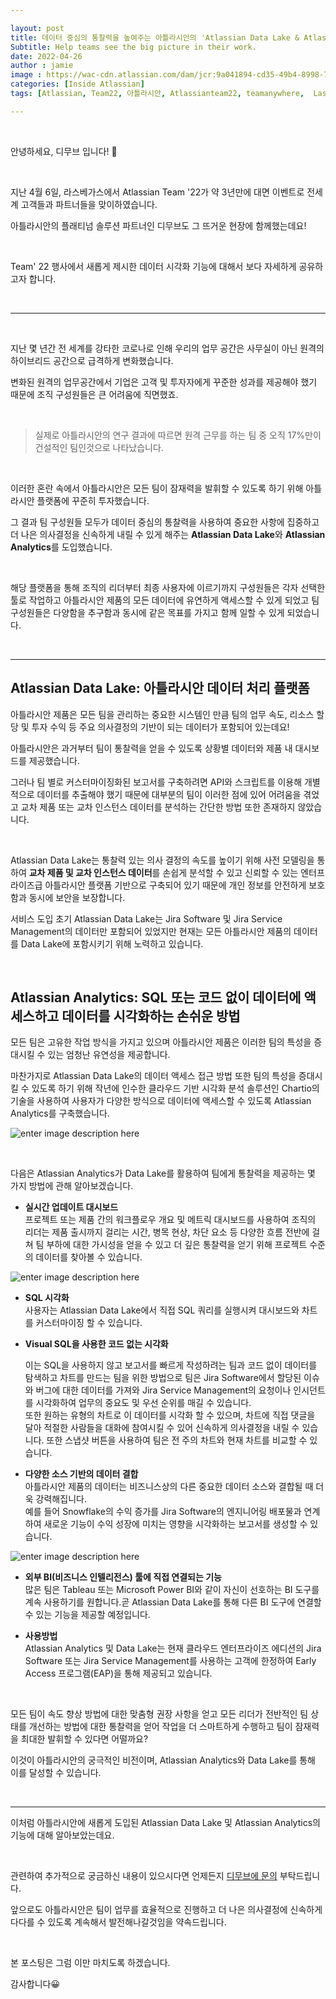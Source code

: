 ```yaml
---

layout: post
title: 데이터 중심의 통찰력을 높여주는 아틀라시안의 'Atlassian Data Lake & Atlassian Analytics'를 소개합니다.
Subtitle: Help teams see the big picture in their work.
date: 2022-04-26
author : jamie
image : https://wac-cdn.atlassian.com/dam/jcr:9a041894-cd35-49b4-8998-7b3b7e582236/Jira@2x.png?cdnVersion=1629
categories: [Inside Atlassian]
tags: [Atlassian, Team22, 아틀라시안, Atlassianteam22, teamanywhere,  Lasvegas, 아틀라시안컨퍼런스, postcovid, datalake, atlassiananlytics, team22keynote, dataanalytics, altassiancloud]

---
```





<br/>

안녕하세요, 디무브 입니다! 🎈

<br/>

지난 4월 6일, 라스베가스에서 Atlassian Team '22가 약 3년만에 대면 이벤트로 전세계 고객들과 파트너들을 맞이하였습니다.

아틀라시안의 플래티넘 솔루션 파트너인 디무브도 그 뜨거운 현장에 함께했는데요!

<br/>

Team' 22 행사에서 새롭게 제시한 데이터 시각화 기능에 대해서 보다 자세하게 공유하고자 합니다. 

<br/>

---

<br/>

지난 몇 년간 전 세계를 강타한 코로나로 인해 우리의 업무 공간은 사무실이 아닌 원격의 하이브리드 공간으로 급격하게 변화했습니다.

변화된 원격의 업무공간에서 기업은 고객 및 투자자에게 꾸준한 성과를 제공해야 했기 때문에 조직 구성원들은 큰 어려움에 직면했죠.

<br/>

> 실제로 아틀라시안의 연구 결과에 따르면 원격 근무를 하는 팀 중 오직 17%만이 건설적인 팀인것으로 나타났습니다.

<br/>

이러한 혼란 속에서 아틀라시안은 모든 팀이 잠재력을 발휘할 수 있도록 하기 위해 아틀라시안 플랫폼에 꾸준히 투자했습니다.

그 결과 팀 구성원들 모두가 데이터 중심의 통찰력을 사용하여 중요한 사항에 집중하고 더 나은 의사결정을 신속하게 내릴 수 있게 해주는 **Atlassian Data Lake**와 **Atlassian Analytics**를 도입했습니다.

<br/>

해당 플랫폼을 통해 조직의 리더부터 최종 사용자에 이르기까지 구성원들은 각자 선택한 툴로 작업하고 아틀라시안 제품의 모든 데이터에 유연하게 액세스할 수 있게 되었고 팀 구성원들은 다양함을 추구함과 동시에 같은 목표를 가지고 함께 일할 수 있게 되었습니다.

<br/>

---

## **Atlassian Data Lake: 아틀라시안 데이터 처리 플랫폼**

아틀라시안 제품은 모든 팀을 관리하는 중요한 시스템인 만큼 팀의 업무 속도, 리소스 할당 및 투자 수익 등 주요 의사결정의 기반이 되는 데이터가 포함되어 있는데요!

아틀라시안은 과거부터 팀이 통찰력을 얻을 수 있도록 상황별 데이터와 제품 내 대시보드를 제공했습니다.

그러나 팀 별로 커스터마이징화된 보고서를 구축하려면 API와 스크립트를 이용해 개별적으로 데이터를 추출해야 했기 때문에 대부분의 팀이 이러한 점에 있어 어려움을 겪었고 교차 제품 또는 교차 인스턴스 데이터를 분석하는 간단한 방법 또한 존재하지 않았습니다.

<br/>

Atlassian Data Lake는 통찰력 있는 의사 결정의 속도를 높이기 위해 사전 모델링을 통하여 **교차 제품 및 교차 인스턴스 데이터**를 손쉽게 분석할 수 있고 신뢰할 수 있는 엔터프라이즈급 아틀라시안 플랫폼 기반으로 구축되어 있기 때문에 개인 정보를 안전하게 보호함과 동시에 보안을 보장합니다.

서비스 도입 초기 Atlassian Data Lake는 Jira Software 및 Jira Service Management의 데이터만 포함되어 있었지만 현재는 모든 아틀라시안 제품의 데이터를 Data Lake에 포함시키기 위해 노력하고 있습니다.

<br/>

## **Atlassian Analytics: SQL 또는 코드 없이 데이터에 액세스하고 데이터를 시각화하는 손쉬운 방법**

모든 팀은 고유한 작업 방식을 가지고 있으며 아틀라시안 제품은 이러한 팀의 특성을 증대시킬 수 있는 엄청난 유연성을 제공합니다.

마찬가지로 Atlassian Data Lake의 데이터 액세스 접근 방법 또한 팀의 특성을 증대시킬 수 있도록 하기 위해 작년에 인수한 클라우드 기반 시각화 분석 솔루션인 Chartio의 기술을 사용하여 사용자가 다양한 방식으로 데이터에 액세스할 수 있도록 Atlassian Analytics를 구축했습니다.

![enter image description here](https://3kllhk1ibq34qk6sp3bhtox1-wpengine.netdna-ssl.com/wp-content/uploads/2022/03/5364dc3a-08dd-4b01-9590-aa0bc7488a6d.png)


<br/>

다음은 Atlassian Analytics가 Data Lake를 활용하여 팀에게 통찰력을 제공하는 몇 가지 방법에 관해 알아보겠습니다.

-   **실시간 업데이트 대시보드**  
    프로젝트 또는 제품 간의 워크플로우 개요 및 메트릭 대시보드를 사용하여 조직의 리더는 제품 출시까지 걸리는 시간, 병목 현상, 차단 요소 등 다양한 흐름 전반에 걸쳐 팀 부하에 대한 가시성을 얻을 수 있고 더 깊은 통찰력을 얻기 위해 프로젝트 수준의 데이터를 찾아볼 수 있습니다.

![enter image description here](https://3kllhk1ibq34qk6sp3bhtox1-wpengine.netdna-ssl.com/wp-content/uploads/2022/03/320633b5-718c-4be2-b12a-65855309d2f6.png)

-   **SQL 시각화**  
    사용자는 Atlassian Data Lake에서 직접 SQL 쿼리를 실행시켜 대시보드와 차트를 커스터마이징 할 수 있습니다.
    

-   **Visual SQL을 사용한 코드 없는 시각화**
    
    이는 SQL을 사용하지 않고 보고서를 빠르게 작성하려는 팀과 코드 없이 데이터를 탐색하고 차트를 만드는 팀을 위한 방법으로 팀은 Jira Software에서 할당된 이슈와 버그에 대한 데이터를 가져와 Jira Service Management의 요청이나 인시던트를 시각화하여 업무의 중요도 및 우선 순위를 매길 수 있습니다.  
    또한 원하는 유형의 차트로 이 데이터를 시각화 할 수 있으며, 차트에 직접 댓글을 달아 적절한 사람들을 대화에 참여시킬 수 있어 신속하게 의사결정을 내릴 수 있습니다. 
    또한 스냅샷 버튼을 사용하여 팀은 전 주의 차트와 현재 차트를 비교할 수 있습니다.


-   **다양한 소스 기반의 데이터 결합**  
    아틀라시안 제품의 데이터는 비즈니스상의 다른 중요한 데이터 소스와 결합될 때 더욱 강력해집니다.  
    예를 들어 Snowflake의 수익 증가를 Jira Software의 엔지니어링 배포물과 연계하여 새로운 기능이 수익 성장에 미치는 영향을 시각화하는 보고서를 생성할 수 있습니다.


![enter image description here](https://3kllhk1ibq34qk6sp3bhtox1-wpengine.netdna-ssl.com/wp-content/uploads/2022/03/0119c93d-29dd-417e-85a4-1ea23945cb9f.png)

-   **외부 BI(비즈니스 인텔리전스) 툴에 직접 연결되는 기능**  
    많은 팀은 Tableau 또는 Microsoft Power BI와 같이 자신이 선호하는 BI 도구를 계속 사용하기를 원합니다.곧 Atlassian Data Lake를 통해 다른 BI 도구에 연결할 수 있는 기능을 제공할 예정입니다.
    

-   **사용방법**  
    Atlassian Analytics 및 Data Lake는 현재 클라우드 엔터프라이즈 에디션의 Jira Software 또는 Jira Service Management를 사용하는 고객에 한정하여 Early Access 프로그램(EAP)을 통해 제공되고 있습니다.

<br/>

모든 팀이 속도 향상 방법에 대한 맞춤형 권장 사항을 얻고 모든 리더가 전반적인 팀 상태를 개선하는 방법에 대한 통찰력을 얻어 작업을 더 스마트하게 수행하고 팀이 잠재력을 최대한 발휘할 수 있다면 어떨까요?

이것이 아틀라시안의 궁극적인 비전이며, Atlassian Analytics와 Data Lake를 통해 이를 달성할 수 있습니다.

<br/>

---

이처럼 아틀라시안에 새롭게 도입된 Atlassian Data Lake 및 Atlassian Analytics의 기능에 대해 알아보았는데요.

<br/>

관련하여 추가적으로 궁금하신 내용이 있으시다면 언제든지 [디무브에 문의](http://dmove.co.kr/contact-us/quote-service-inquiry) 부탁드립니다.

앞으로도 아틀라시안은 팀이 업무를 효율적으로 진행하고 더 나은 의사결정에 신속하게 다다를 수 있도록 계속해서 발전해나갈것임을 약속드립니다.

<br/>

본 포스팅은 그럼 이만 마치도록 하겠습니다.

감사합니다😀
